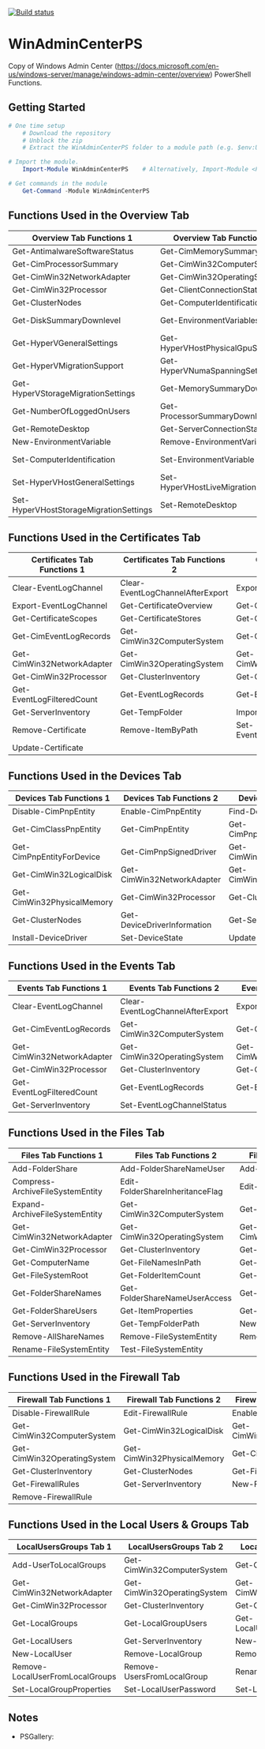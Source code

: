 [![Build status](https://ci.appveyor.com/api/projects/status/github/pldmgg/winadmincenterps?branch=master&svg=true)](https://ci.appveyor.com/project/pldmgg/WinAdminCenterPS/branch/master)


# WinAdminCenterPS
Copy of  Windows Admin Center (https://docs.microsoft.com/en-us/windows-server/manage/windows-admin-center/overview) PowerShell Functions.

## Getting Started

```powershell
# One time setup
    # Download the repository
    # Unblock the zip
    # Extract the WinAdminCenterPS folder to a module path (e.g. $env:USERPROFILE\Documents\WindowsPowerShell\Modules\)

# Import the module.
    Import-Module WinAdminCenterPS    # Alternatively, Import-Module <PathToModuleFolder>

# Get commands in the module
    Get-Command -Module WinAdminCenterPS

```

## Functions Used in the Overview Tab
|Overview Tab Functions 1|Overview Tab Functions 2|Overview Tab Functions 3|
|------------------------|------------------------|------------------------|
|Get-AntimalwareSoftwareStatus|Get-CimMemorySummary|Get-CimNetworkAdapterSummary|
|Get-CimProcessorSummary|Get-CimWin32ComputerSystem|Get-CimWin32LogicalDisk|
|Get-CimWin32NetworkAdapter|Get-CimWin32OperatingSystem|Get-CimWin32PhysicalMemory|
|Get-CimWin32Processor|Get-ClientConnectionStatus|Get-ClusterInventory|
|Get-ClusterNodes|Get-ComputerIdentification|Get-DiskSummary|
|Get-DiskSummaryDownlevel|Get-EnvironmentVariables|Get-HyperVEnhancedSessionModeSettings|
|Get-HyperVGeneralSettings|Get-HyperVHostPhysicalGpuSettings|Get-HyperVLiveMigrationSettings|
|Get-HyperVMigrationSupport|Get-HyperVNumaSpanningSettings|Get-HyperVRoleInstalled|
|Get-HyperVStorageMigrationSettings|Get-MemorySummaryDownLevel|Get-NetworkSummaryDownlevel|
|Get-NumberOfLoggedOnUsers|Get-ProcessorSummaryDownlevel|Get-RbacSessionConfiguration|
|Get-RemoteDesktop|Get-ServerConnectionStatus|Get-ServerInventory|
|New-EnvironmentVariable|Remove-EnvironmentVariable|Restart-CimOperatingSystem|
|Set-ComputerIdentification|Set-EnvironmentVariable|Set-HyperVEnhancedSessionModeSettings|
|Set-HyperVHostGeneralSettings|Set-HyperVHostLiveMigrationSettings|Set-HyperVHostNumaSpanningSettings|
|Set-HyperVHostStorageMigrationSettings|Set-RemoteDesktop|Start-DiskPerf|Stop-CimOperatingSystem|Stop-DiskPerf

## Functions Used in the Certificates Tab

|Certificates Tab Functions 1|Certificates Tab Functions 2|Certificates Tab Functions 3|
|----------------------------|----------------------------|----------------------------|
|Clear-EventLogChannel|Clear-EventLogChannelAfterExport|Export-Certificate|
|Export-EventLogChannel|Get-CertificateOverview|Get-Certificates|
|Get-CertificateScopes|Get-CertificateStores|Get-CertificateTreeNodes|
|Get-CimEventLogRecords|Get-CimWin32ComputerSystem|Get-CimWin32LogicalDisk|
|Get-CimWin32NetworkAdapter|Get-CimWin32OperatingSystem|Get-CimWin32PhysicalMemory|
|Get-CimWin32Processor|Get-ClusterInventory|Get-ClusterNodes|
|Get-EventLogFilteredCount|Get-EventLogRecords|Get-EventLogSummary|
|Get-ServerInventory|Get-TempFolder|Import-Certificate|
|Remove-Certificate|Remove-ItemByPath|Set-EventLogChannelStatus|
|Update-Certificate|

## Functions Used in the Devices Tab

|Devices Tab Functions 1|Devices Tab Functions 2|Devices Tab Functions 3|
|-----------------------|-----------------------|-----------------------|
|Disable-CimPnpEntity|Enable-CimPnpEntity|Find-DeviceDrivers|
|Get-CimClassPnpEntity|Get-CimPnpEntity|Get-CimPnpEntityDeviceProperties|
|Get-CimPnpEntityForDevice|Get-CimPnpSignedDriver|Get-CimWin32ComputerSystem|
|Get-CimWin32LogicalDisk|Get-CimWin32NetworkAdapter|Get-CimWin32OperatingSystem|
|Get-CimWin32PhysicalMemory|Get-CimWin32Processor|Get-ClusterInventory|
|Get-ClusterNodes|Get-DeviceDriverInformation|Get-ServerInventory|
|Install-DeviceDriver|Set-DeviceState|Update-DeviceDriver|

## Functions Used in the Events Tab

|Events Tab Functions 1|Events Tab Functions 2|Events Tab Functions 3|
|----------------------|----------------------|----------------------|
|Clear-EventLogChannel|Clear-EventLogChannelAfterExport|Export-EventLogChannel|
|Get-CimEventLogRecords|Get-CimWin32ComputerSystem|Get-CimWin32LogicalDisk|
|Get-CimWin32NetworkAdapter|Get-CimWin32OperatingSystem|Get-CimWin32PhysicalMemory|
|Get-CimWin32Processor|Get-ClusterInventory|Get-ClusterNodes|
|Get-EventLogFilteredCount|Get-EventLogRecords|Get-EventLogSummary|
|Get-ServerInventory|Set-EventLogChannelStatus|

## Functions Used in the Files Tab

|Files Tab Functions 1|Files Tab Functions 2|Files Tab Functions 3|
|---------------------|---------------------|---------------------|
|Add-FolderShare|Add-FolderShareNameUser|Add-FolderShareUser|
|Compress-ArchiveFileSystemEntity|Edit-FolderShareInheritanceFlag|Edit-FolderShareUser|
|Expand-ArchiveFileSystemEntity|Get-CimWin32ComputerSystem|Get-CimWin32LogicalDisk|
|Get-CimWin32NetworkAdapter|Get-CimWin32OperatingSystem|Get-CimWin32PhysicalMemory|
|Get-CimWin32Processor|Get-ClusterInventory|Get-ClusterNodes|
|Get-ComputerName|Get-FileNamesInPath|Get-FileSystemEntities|
|Get-FileSystemRoot|Get-FolderItemCount|Get-FolderOwner|
|Get-FolderShareNames|Get-FolderShareNameUserAccess|Get-FolderShareStatus|
|Get-FolderShareUsers|Get-ItemProperties|Get-ItemType|
|Get-ServerInventory|Get-TempFolderPath|New-Folder|
|Remove-AllShareNames|Remove-FileSystemEntity|Remove-FolderShareUser|
|Rename-FileSystemEntity|Test-FileSystemEntity

## Functions Used in the Firewall Tab

|Firewall Tab Functions 1|Firewall Tab Functions 2|Firewall Tab Functions 3|
|------------------------|------------------------|------------------------|
|Disable-FirewallRule|Edit-FirewallRule|Enable-FirewallRule|
|Get-CimWin32ComputerSystem|Get-CimWin32LogicalDisk|Get-CimWin32NetworkAdapter|
|Get-CimWin32OperatingSystem|Get-CimWin32PhysicalMemory|Get-CimWin32Processor|
|Get-ClusterInventory|Get-ClusterNodes|Get-FirewallProfile|
|Get-FirewallRules|Get-ServerInventory|New-FirewallRule|
|Remove-FirewallRule|

## Functions Used in the Local Users & Groups Tab

|LocalUsersGroups Tab 1|LocalUsersGroups Tab 2|LocalUsersGroup Tab 3|
|----------------------|----------------------|---------------------|
|Add-UserToLocalGroups|Get-CimWin32ComputerSystem|Get-CimWin32LogicalDisk|
|Get-CimWin32NetworkAdapter|Get-CimWin32OperatingSystem|Get-CimWin32PhysicalMemory|
|Get-CimWin32Processor|Get-ClusterInventory|Get-ClusterNodes|
|Get-LocalGroups|Get-LocalGroupUsers|Get-LocalUserBelongGroups|
|Get-LocalUsers|Get-ServerInventory|New-LocalGroup|
|New-LocalUser|Remove-LocalGroup|Remove-LocalUser|
|Remove-LocalUserFromLocalGroups|Remove-UsersFromLocalGroup|Rename-LocalGroup|
|Set-LocalGroupProperties|Set-LocalUserPassword|Set-LocalUserProperties|

## Notes

* PSGallery: 
